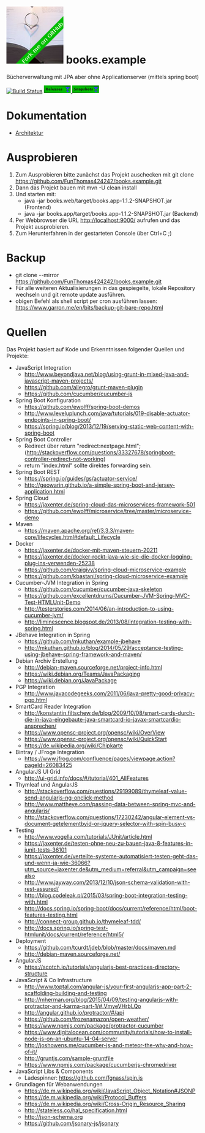 # ![Books Logo](./books.web/src/main/resources/public/img/Lieblingsbuch149x149.png) books.example
Bücherverwaltung mit JPA aber ohne Applicationserver (mittels spring boot) 

[![Build Status](https://travis-ci.org/FunThomas424242/books.example.svg?branch=master)](https://travis-ci.org/FunThomas424242/books.example)
[ ![Download Releases](./src/main/resources/img/Releases.png) ](https://bintray.com/funthomas424242/books.example/books.example/_latestVersion)
[ ![Download Snapshots](./src/main/resources/img/Snapshots.png) ](http://oss.jfrog.org/simple/oss-snapshot-local/gh/funthomas424242/webapp/)

# Dokumentation
* [Architektur](src/site/markdown/architecture/01_EinfuehrungZiele.md)

# Ausprobieren
1. Zum Ausprobieren bitte zunächst das Projekt auschecken mit git clone https://github.com/FunThomas424242/books.example.git
1. Dann das Projekt bauen mit mvn  -U clean install
1. Und starten mit:
   * java -jar books.web/target/books.app-1.1.2-SNAPSHOT.jar (Frontend)
   * java -jar books.app/target/books.app-1.1.2-SNAPSHOT.jar (Backend)
1. Per Webbrowser die URL [http://localhost:9000/](http://localhost:9000/) aufrufen und das Projekt ausprobieren.
2. Zum Herunterfahren in der gestarteten Console über Ctrl+C ;)

# Backup
* git clone --mirror https://github.com/FunThomas424242/books.example.git
* Für alle weiteren Aktualisierungen in das gespiegelte, lokale Repository wechseln und git remote update ausführen.
* obigen Befehl als shell script per cron ausführen lassen: https://www.garron.me/en/bits/backup-git-bare-repo.html

# Quellen
Das Projekt basiert auf Kode und Erkenntnissen folgender Quellen und Projekte:

* JavaScript Integration
    * http://www.beyondjava.net/blog/using-grunt-in-mixed-java-and-javascript-maven-projects/
    * https://github.com/allegro/grunt-maven-plugin
    * https://github.com/cucumber/cucumber-js
* Spring Boot Konfiguration
    * https://github.com/ewolff/spring-boot-demos 
    * http://www.leveluplunch.com/java/tutorials/019-disable-actuator-endpoints-in-spring-boot/
    * https://spring.io/blog/2013/12/19/serving-static-web-content-with-spring-boot
* Spring Boot Controller
    * Redirect über return "redirect:nextpage.html"; (http://stackoverflow.com/questions/33327678/springboot-controller-redirect-not-working)
    * return "index.html" sollte direktes forwarding sein.
* Spring Boot REST
    * https://spring.io/guides/gs/actuator-service/
    * http://geowarin.github.io/a-simple-spring-boot-and-jersey-application.html
* Spring Cloud
    * https://jaxenter.de/spring-cloud-das-microservices-framework-501
    * https://github.com/ewolff/microservice/tree/master/microservice-demo
* Maven
    * https://maven.apache.org/ref/3.3.3/maven-core/lifecycles.html#default_Lifecycle
* Docker
    * https://jaxenter.de/docker-mit-maven-steuern-20211
    * https://jaxenter.de/docker-rockt-java-wie-sie-die-docker-logging-plug-ins-verwenden-25238
    * https://github.com/craigivy/spring-cloud-microservice-example
    * https://github.com/kbastani/spring-cloud-microservice-example
* Cucumber-JVM Integration in Spring
    * https://github.com/cucumber/cucumber-java-skeleton
    * https://github.com/excellentdrums/Cucumber-JVM-Spring-MVC-Test-HTMLUnit-Demo
    * http://testerstories.com/2014/06/an-introduction-to-using-cucumber-jvm/
    * http://liminescence.blogspot.de/2013/08/integration-testing-with-spring.html
* JBehave Integration in Spring
    * https://github.com/mkuthan/example-jbehave
    * http://mkuthan.github.io/blog/2014/05/29/acceptance-testing-using-jbehave-spring-framework-and-maven/
* Debian Archiv Erstellung
    * http://debian-maven.sourceforge.net/project-info.html
    * https://wiki.debian.org/Teams/JavaPackaging
    * https://wiki.debian.org/JavaPackage
* PGP Integration
    * http://www.javacodegeeks.com/2011/06/java-pretty-good-privacy-pgp.html
* SmartCard Reader Integration
    * http://konstantin.filtschew.de/blog/2009/10/08/smart-cards-durch-die-in-java-eingebaute-java-smartcard-io-javax-smartcardio-ansprechen/
    * https://www.opensc-project.org/opensc/wiki/OverView
    * https://www.opensc-project.org/opensc/wiki/QuickStart
    * https://de.wikipedia.org/wiki/Chipkarte
* Bintray / JFroge Integration
    * https://www.jfrog.com/confluence/pages/viewpage.action?pageId=26083425
* AngularJS UI Grid
   * http://ui-grid.info/docs/#/tutorial/401_AllFeatures
* Thymleaf und AngularJS
   * http://stackoverflow.com/questions/29199089/thymeleaf-value-send-angularjs-ng-onclick-method
   * http://www.mattheye.com/passing-data-between-spring-mvc-and-angularjs/
   * http://stackoverflow.com/questions/17230242/angular-element-vs-document-getelementbyid-or-jquery-selector-with-spin-busy-c
* Testing
   * http://www.vogella.com/tutorials/JUnit/article.html
   * https://jaxenter.de/testen-ohne-neu-zu-bauen-java-8-features-in-junit-tests-36101
   * https://jaxenter.de/verteilte-systeme-automatisiert-testen-geht-das-und-wenn-ja-wie-36066?utm_source=jaxenter.de&utm_medium=referral&utm_campaign=seealso
   * http://www.jayway.com/2013/12/10/json-schema-validation-with-rest-assured/
   * http://blog.codeleak.pl/2015/03/spring-boot-integration-testing-with.html
   * http://docs.spring.io/spring-boot/docs/current/reference/html/boot-features-testing.html
   * http://connect-group.github.io/thymeleaf-tdd/
   * http://docs.spring.io/spring-test-htmlunit/docs/current/reference/html5/
* Deployment
    * https://github.com/tcurdt/jdeb/blob/master/docs/maven.md
    * http://debian-maven.sourceforge.net/
* AngularJS
    * https://scotch.io/tutorials/angularjs-best-practices-directory-structure
* JavaScript & Co Infrastructure
    * http://www.toptal.com/angular-js/your-first-angularjs-app-part-2-scaffolding-building-and-testing
    * http://mherman.org/blog/2015/04/09/testing-angularjs-with-protractor-and-karma-part-1/#.VmyeVHrbLQo
    * http://angular.github.io/protractor/#/api
    * https://github.com/frozenamazon/open-weather/
    * https://www.npmjs.com/package/protractor-cucumber
    * https://www.digitalocean.com/community/tutorials/how-to-install-node-js-on-an-ubuntu-14-04-server
    * http://joshowens.me/cucumber-js-and-meteor-the-why-and-how-of-it/
    * http://gruntjs.com/sample-gruntfile
    * https://www.npmjs.com/package/cucumberjs-chromedriver
* JavaScript Libs & Components 
    * Ladespinner: https://github.com/fgnass/spin.js
* Grundlagen für Webanwendungen
    * https://de.m.wikipedia.org/wiki/JavaScript_Object_Notation#JSONP
    * https://de.m.wikipedia.org/wiki/Protocol_Buffers
    * https://de.m.wikipedia.org/wiki/Cross-Origin_Resource_Sharing
    * http://stateless.co/hal_specification.html
    * http://json-schema.org
    * https://github.com/jsonary-js/jsonary



